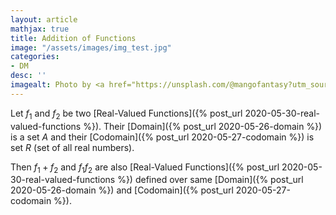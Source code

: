 ```yaml
---
layout: article
mathjax: true
title: Addition of Functions
image: "/assets/images/img_test.jpg"
categories:
- DM
desc: '' 
imagealt: Photo by <a href="https://unsplash.com/@mangofantasy?utm_source=unsplash&utm_medium=referral&utm_content=creditCopyText">Tim Johnson</a> on <a href="https://unsplash.com/s/photos/logic?utm_source=unsplash&utm_medium=referral&utm_content=creditCopyText">Unsplash</a>
---
```


Let $f_1$ and $f_2$ be two [Real-Valued Functions]({% post_url 2020-05-30-real-valued-functions %}).
Their [Domain]({% post_url 2020-05-26-domain %}) is a set $A$ and their [Codomain]({% post_url 2020-05-27-codomain %}) is set $R$ (set of all real numbers).

Then $f_1 + f_2$ and $f_1 f_2$ are also [Real-Valued Functions]({% post_url 2020-05-30-real-valued-functions %}) defined over same [Domain]({% post_url 2020-05-26-domain %}) and [Codomain]({% post_url 2020-05-27-codomain %}).